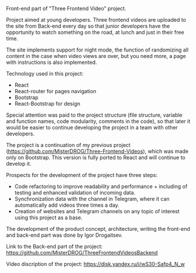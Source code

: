 Front-end part of "Three Frontend Video" project.

Project aimed at young developers. Three frontend videos are uploaded to the site from Back-end every day so that junior developers have the opportunity to watch something on the road, at lunch and just in their free time.

The site implements support for night mode, the function of randomizing all content in the case when video views are over, but you need more, a page with instructions is also implemented.

Technology used in this project:

-   React
-   React-router for pages navigation
-   Bootstrap
-   React-Bootstrap for design

Special attention was paid to the project structure (file structure, variable and function names, code modularity, comments in the code), so that later it would be easier to continue developing the project in a team with other developers.

The project is a continuation of my previous project (https://github.com/MisterDROG/Three-Frontend-Videos), which was made only on Bootstrap. This version is fully ported to React and will continue to develop it.

Prospects for the development of the project have three steps:

-   Code refactoring to improve readability and performance + including of testing and enhanced validation of incoming data.
-   Synchronization data with the channel in Telegram, where it can automatically add videos three times a day.
-   Creation of websites and Telegram channels on any topic of interest using this project as a base.

The development of the product concept, architecture, writing the front-end and back-end part was done by Igor Drogaitsev.

Link to the Back-end part of the project:
https://github.com/MisterDROG/ThreeFrontendVideosBackend

Video discription of the project:
https://disk.yandex.ru/i/wS30-Safp4_N_w
